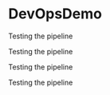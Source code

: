 # DevOpsDemo

Testing the pipeline

Testing the pipeline

Testing the pipeline

Testing the pipeline
